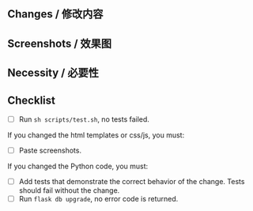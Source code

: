 ## Changes / 修改内容
<!--
Please describe what you changed in brief.
请简要描述你修改了什么。
-->
## Screenshots / 效果图
<!--
If it is a change in styles, please paste the screenshots here. At least 3 screenshots in 3 difference themes are required.
(one in a light theme, one in a dark theme, another in a random theme you choose)
If it is a functional change, please paste a screenshot of the page you changed or created.
If you didn't the visual appearance, you can remove this part.
如果是样式修改，请将效果图粘贴在此处，请至少粘贴3种theme下的效果。（一张亮色、一张暗色、另一张任选）
如果是功能性更改，请粘贴功能页面的截图（1张即可）。
如果对外观不更改，那么请忽略部分内容。
-->
## Necessity / 必要性
<!--
Make it clear here what bugs and styling issues this PR solves.
If it's a personal preference for style and the original version does not significantly affect the visual appearance,
please start a discussion in Discussions instead of making a PR.
清说明本PR解决了什么BUG、样式上的问题。
如果只是样式上的个人喜好，原版本对观感不造成严重影响，请移步Discussions部分讨论。
-->

## Checklist

- [ ] Run `sh scripts/test.sh`, no tests failed.

If you changed the html templates or css/js, you must:
- [ ] Paste screenshots.

If you changed the Python code, you must:
- [ ] Add tests that demonstrate the correct behavior of the change. Tests should fail without the change.
- [ ] Run `flask db upgrade`, no error code is returned.
